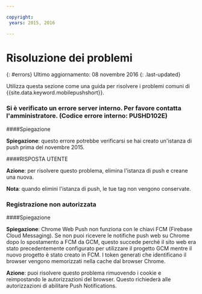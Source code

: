 ```yaml
---

copyright:
 years: 2015, 2016

---
```


# Risoluzione dei problemi
{: #errors}
Ultimo aggiornamento: 08 novembre 2016
{: .last-updated}

Utilizza questa sezione come una guida per risolvere i problemi comuni di {{site.data.keyword.mobilepushshort}}.


### Si è verificato un errore server interno. Per favore contatta l'amministratore. (Codice errore interno: PUSHD102E)

####Spiegazione

**Spiegazione**: questo errore potrebbe verificarsi se hai creato un'istanza di push prima del novembre 2015.   

####RISPOSTA UTENTE

**Azione**:  per risolvere questo problema, elimina l'istanza di push e creane una nuova.

**Nota**: quando elimini l'istanza di push, le tue tag non vengono conservate. 


### Registrazione non autorizzata

####Spiegazione

**Spiegazione**: Chrome Web Push non funziona con le chiavi FCM (Firebase Cloud Messaging). Se non puoi ricevere le notifiche push web su Chrome dopo lo spostamento a FCM da GCM, questo succede perché il sito web era stato precedentemente configurato per utilizzare il progetto GCM mentre il nuovo progetto è stato creato in FCM. I token generati che identificano il browser vengono memorizzati nella cache dal browser Chrome.

**Azione**: puoi risolvere questo problema rimuovendo i cookie e reimpostando le autorizzazioni del browser. Questo richiederà alle autorizzazioni di abilitare Push Notifications. 

